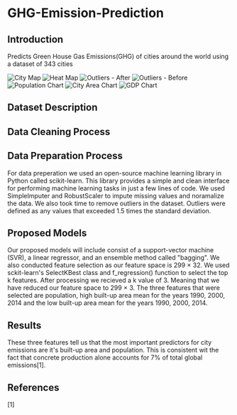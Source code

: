 # GHG-Emission-Prediction

## Introduction
Predicts Green House Gas Emissions(GHG) of cities around the world using a dataset of 343 cities

<img src="https://i.imgur.com/jTkUqqS.png" alt="City Map">
<img src="https://i.imgur.com/pkKrQFl.png" alt="Heat Map">
<img src="https://i.imgur.com/lG7fUEC.png" alt="Outliers - After">
<img src="https://i.imgur.com/KhB9xpB.png" alt="Outliers - Before">
<img src="https://i.imgur.com/sB2VEJ6.png" alt="Population Chart">
<img src="https://i.imgur.com/UnT0WdK.png" alt="City Area Chart">
<img src="https://i.imgur.com/DcPaLaG.png" alt="GDP Chart">

## Dataset Description

## Data Cleaning Process

## Data Preparation Process
For data preperation we used an open-source machine learning library in Python called scikit-learn. This library provides a simple and clean interface for performing machine learning tasks in just a few lines of code. We used SimpleImputer and RobustScaler to impute missing values and noramalize the data. We also took time to remove outliers in the dataset. Outliers were defined as any values that exceeded 1.5 times the standard deviation.
## Proposed Models
Our proposed models will include consist of a support-vector machine (SVR), a linear regressor, and an ensemble method called "bagging". We also conducted feature selection as our feature space is 299 × 32. We used sckit-learn's SelectKBest class and f_regression() function to select the top k features. After processing we recieved a k value of 3. Meaning that we have reduced our feature space to 299 × 3. The three features that were selected are population, high built-up area mean for the years 1990, 2000, 2014 and the low built-up area mean for the years 1990, 2000, 2014.
## Results
These three features tell us that the most important predictors for city emissions are it's built-up area and population. This is consistent wit the fact that concrete production alone accounts for 7% of total global emissions[1].
## References
[1] 
